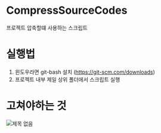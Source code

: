 # CompressSourceCodes
프로젝트 압축할떄 사용하는 스크립트

# 실행법
1. 윈도우라면 git-bash 설치 (https://git-scm.com/downloads)
2. 프로젝트 내부 제일 상위 폴더에서 스크립트 실행

# 고쳐야하는 것
![제목 없음](https://user-images.githubusercontent.com/20436037/105638121-49f46180-5e71-11eb-918c-ced438528c3f.png)

